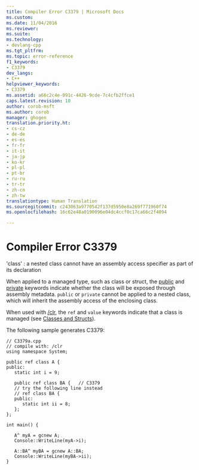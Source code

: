 ```yaml
---
title: Compiler Error C3379 | Microsoft Docs
ms.custom: 
ms.date: 11/04/2016
ms.reviewer: 
ms.suite: 
ms.technology:
- devlang-cpp
ms.tgt_pltfrm: 
ms.topic: error-reference
f1_keywords:
- C3379
dev_langs:
- C++
helpviewer_keywords:
- C3379
ms.assetid: a66c2c4e-091c-4426-9cde-7c4cfb2ffce1
caps.latest.revision: 10
author: corob-msft
ms.author: corob
manager: ghogen
translation.priority.ht:
- cs-cz
- de-de
- es-es
- fr-fr
- it-it
- ja-jp
- ko-kr
- pl-pl
- pt-br
- ru-ru
- tr-tr
- zh-cn
- zh-tw
translationtype: Human Translation
ms.sourcegitcommit: c243063a9770542f137d5950e8a269f771960f74
ms.openlocfilehash: 16c62e48a0190096e04dc4ccf0c17ca66c2f4094

---
```

# Compiler Error C3379
'class' : a nested class cannot have an assembly access specifier as part of its declaration  
  
 When applied to a managed type, such as class or struct, the [public](../../cpp/public-cpp.md) and [private](../../cpp/private-cpp.md) keywords indicate whether the class will be exposed through assembly metadata. `public` or `private` cannot be applied to a nested class, which will inherit the assembly access of the enclosing class.  
  
 When used with [/clr](../../build/reference/clr-common-language-runtime-compilation.md), the `ref` and `value` keywords indicate that a class is managed (see [Classes and Structs](../../windows/classes-and-structs-cpp-component-extensions.md)).  
  
 The following sample generates C3379:  
  
```  
// C3379a.cpp  
// compile with: /clr  
using namespace System;  
  
public ref class A {  
public:  
   static int i = 9;  
  
   public ref class BA {   // C3379  
   // try the following line instead  
   // ref class BA {  
   public:  
      static int ii = 8;  
   };  
};  
  
int main() {  
  
   A^ myA = gcnew A;  
   Console::WriteLine(myA->i);  
  
   A::BA^ myBA = gcnew A::BA;  
   Console::WriteLine(myBA->ii);  
}  
```  



<!--HONumber=Jan17_HO1-->


